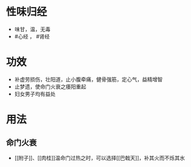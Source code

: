 # 性味归经
- 味甘，温，无毒
-  #心经 ， #肾经 
# 功效
- 补虚劳损伤，壮阳道，止小腹牵痛，健骨强筋，定心气，益精增智
- 止梦遗，使命门火衰之痿阳重起
- 妇女男子均有益处
# 用法
## 命门火衰
- [[附子]]、[[肉桂]]温命门过热之时，可以选择[[巴戟天]]，补其火而不烁其水